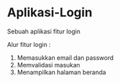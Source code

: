 # Aplikasi-Login
Sebuah aplikasi fitur login

Alur fitur login :
1. Memasukkan email dan password
2. Memvalidasi masukan
3. Menampilkan halaman beranda

